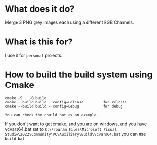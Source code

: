 # What does it do?
Merge 3 PNG grey images each using a different RGB Channels.

# What is this for?
I use it for `personal` projects.

# How to build the build system using Cmake
```
cmake -S . -B build
cmake --build build --config=Release         for release
cmake --build build --config=Debug           for debug
```
```
You can check the cbuild.bat as an example.
```

If you don't want to get cmake, and you are on windows, and you have vcvars64.bat set to
`C:\Program Files\Microsoft Visual Studio\2022\Community\VC\Auxiliary\Build\vcvars64.bat`
you can use `build.bat`
